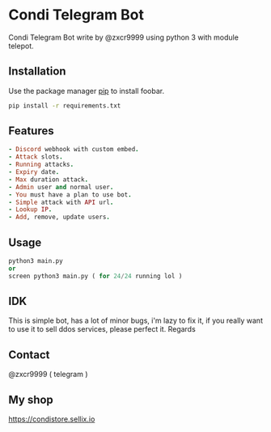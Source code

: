 # Condi Telegram Bot

Condi Telegram Bot write by @zxcr9999 using python 3 with module telepot.

## Installation

Use the package manager [pip](https://pip.pypa.io/en/stable/) to install foobar.

```bash
pip install -r requirements.txt
```

## Features

```ruby
- Discord webhook with custom embed.
- Attack slots.
- Running attacks.
- Expiry date.
- Max duration attack.
- Admin user and normal user.
- You must have a plan to use bot.
- Simple attack with API url.
- Lookup IP.
- Add, remove, update users.
```

## Usage

```python
python3 main.py
or
screen python3 main.py ( for 24/24 running lol )
```

## IDK
This is simple bot, has a lot of minor bugs, i'm lazy to fix it, if you really want to use it to sell ddos ​​services, please perfect it. Regards

## Contact
@zxcr9999 ( telegram )

## My shop
https://condistore.sellix.io
